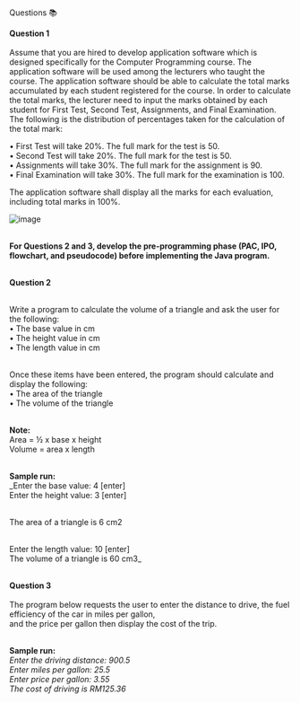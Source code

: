 Questions 📚

**Question 1**<br/><br/>
Assume that you are hired to develop application software which is designed specifically for
the Computer Programming course. The application software will be used among the lecturers who taught the course.
The application software should be able to calculate the total marks accumulated by each student registered for the course.
In order to calculate the total marks, the lecturer need to input the marks obtained by each student for First Test,
Second Test, Assignments, and Final Examination. The following is the distribution of percentages taken for the calculation of the total mark:

• First Test will take 20%. The full mark for the test is 50.<br/>
• Second Test will take 20%. The full mark for the test is 50.<br/>
• Assignments will take 30%. The full mark for the assignment is 90.<br/>
• Final Examination will take 30%. The full mark for the examination is 100.<br/>

The application software shall display all the marks for each evaluation, including total marks in 100%.<br/>

![image](https://github.com/irfanghapar/Java-Programming/assets/87377657/b35e4b35-ea4a-4686-b8c2-9d56b1dc9de9)<br/><br/>

**For Questions 2 and 3, develop the pre-programming phase (PAC, IPO, flowchart, and
pseudocode) before implementing the Java program.**<br/><br/>

**Question 2**<br/><br/>

Write a program to calculate the volume of a triangle and ask the user for the following:<br/>
• The base value in cm<br/>
• The height value in cm<br/>
• The length value in cm<br/><br/>

Once these items have been entered, the program should calculate and display the following:<br/>
• The area of the triangle<br/>
• The volume of the triangle<br/><br/>

**Note:**<br/>
Area = ½ x base x height<br/>
Volume = area x length<br/><br/>

**Sample run:**<br/>
_Enter the base value: 4 [enter]<br/>
Enter the height value: 3 [enter]<br/><br/>

The area of a triangle is 6 cm2<br/><br/>

Enter the length value: 10 [enter]<br/>
The volume of a triangle is 60 cm3_<br/><br/>

**Question 3**<br/><br/>
The program below requests the user to enter the distance to drive, the fuel efficiency of the car in miles per gallon,<br/>
and the price per gallon then display the cost of the trip.<br/><br/>

**Sample run:**<br/>
_Enter the driving distance: 900.5<br/>
Enter miles per gallon: 25.5<br/>
Enter price per gallon: 3.55<br/>
The cost of driving is RM125.36_<br/>
